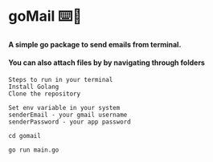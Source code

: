 # goMail ⌨️📧

#### A simple go package to send emails from terminal. ###
#### You can also attach files by by navigating through folders ####
```
Steps to run in your terminal
Install Golang
Clone the repository

```
```
Set env variable in your system
senderEmail - your gmail username
senderPassword - your app password
```
```
cd gomail
```
```
go run main.go
```
